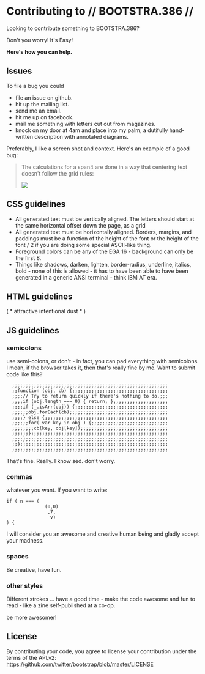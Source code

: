 # Contributing to // BOOTSTRA.386 //

Looking to contribute something to BOOTSTRA.386?

Don't you worry! It's Easy!

**Here's how you can help.**

## Issues

To file a bug you could 

 * file an issue on github.
 * hit up the mailing list.
 * send me an email.
 * hit me up on facebook.
 * mail me something with letters cut out from magazines.
 * knock on my door at 4am and place into my palm, a dutifully hand-written description with annotated diagrams.
 
Preferably, I like a screen shot and context. Here's an example of a good bug:

> The calculations for a span4 are done in a way that centering text doesn't follow the grid rules:
>
> <img src=http://i.imgur.com/hTiYHSB.png>


## CSS guidelines

  * All generated text must be vertically aligned.  The letters should start at the same horizontal offset down the page, as a grid
  * All generated text must be horizontally aligned.  Borders, margins, and paddings must be a function of the height of the font or
    the height of the font / 2 if you are doing some special ASCII-like thing.
  * Foreground colors can be any of the EGA 16 - background can only be the first 8.
  * Things like shadows, darken, lighten, border-radius, underline, italics, bold - none of this is allowed - it has to have been able to have been generated in a generic ANSI terminal - think IBM AT era.

## HTML guidelines

( * attractive intentional dust * )

## JS guidelines

### semicolons
use semi-colons, or don't - in fact, you can pad everything with semicolons.
I mean, if the browser takes it, then that's really fine by me. Want to submit code like this?

      ;;;;;;;;;;;;;;;;;;;;;;;;;;;;;;;;;;;;;;;;;;;;;;;;;;;;;;;;;
      ;;function (obj, cb) {;;;;;;;;;;;;;;;;;;;;;;;;;;;;;;;;;;;
      ;;;;// Try to return quickly if there's nothing to do.;;;
      ;;;;if (obj.length === 0) { return; };;;;;;;;;;;;;;;;;;;;
      ;;;;if (_.isArr(obj)) {;;;;;;;;;;;;;;;;;;;;;;;;;;;;;;;;;;
      ;;;;;;obj.forEach(cb);;;;;;;;;;;;;;;;;;;;;;;;;;;;;;;;;;;;
      ;;;;} else {;;;;;;;;;;;;;;;;;;;;;;;;;;;;;;;;;;;;;;;;;;;;;
      ;;;;;;for( var key in obj ) {;;;;;;;;;;;;;;;;;;;;;;;;;;;;
      ;;;;;;;;cb(key, obj[key]);;;;;;;;;;;;;;;;;;;;;;;;;;;;;;;;
      ;;;;;;};;;;;;;;;;;;;;;;;;;;;;;;;;;;;;;;;;;;;;;;;;;;;;;;;;
      ;;;;};;;;;;;;;;;;;;;;;;;;;;;;;;;;;;;;;;;;;;;;;;;;;;;;;;;;
      ;;};;;;;;;;;;;;;;;;;;;;;;;;;;;;;;;;;;;;;;;;;;;;;;;;;;;;;;
      ;;;;;;;;;;;;;;;;;;;;;;;;;;;;;;;;;;;;;;;;;;;;;;;;;;;;;;;;;

That's fine. Really. I know sed. don't worry.

### commas
whatever you want.  If  you want to write:

    if ( n === (  
                  (0,0)
                   ,7,  
                    v)
    ) {

I will consider you an awesome and creative human being and gladly accept your madness.

### spaces

Be creative, have fun.

### other styles

Different strokes ... have a good time - make the code awesome and fun to read - like a zine self-published at a co-op. 

be more awesomer!

## License

By contributing your code, you agree to license your contribution under the terms of the APLv2: https://github.com/twitter/bootstrap/blob/master/LICENSE

